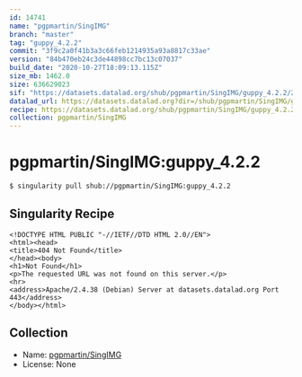 ```yaml
---
id: 14741
name: "pgpmartin/SingIMG"
branch: "master"
tag: "guppy_4.2.2"
commit: "3f9c2a0f41b3a3c66feb1214935a93a8817c33ae"
version: "84b470eb24c3de44898cc7bc13c07037"
build_date: "2020-10-27T18:09:13.115Z"
size_mb: 1462.0
size: 636629023
sif: "https://datasets.datalad.org/shub/pgpmartin/SingIMG/guppy_4.2.2/2020-10-27-3f9c2a0f-84b470eb/84b470eb24c3de44898cc7bc13c07037.sif"
datalad_url: https://datasets.datalad.org?dir=/shub/pgpmartin/SingIMG/guppy_4.2.2/2020-10-27-3f9c2a0f-84b470eb/
recipe: https://datasets.datalad.org/shub/pgpmartin/SingIMG/guppy_4.2.2/2020-10-27-3f9c2a0f-84b470eb/Singularity
collection: pgpmartin/SingIMG
---
```


# pgpmartin/SingIMG:guppy_4.2.2

```bash
$ singularity pull shub://pgpmartin/SingIMG:guppy_4.2.2
```

## Singularity Recipe

```singularity
<!DOCTYPE HTML PUBLIC "-//IETF//DTD HTML 2.0//EN">
<html><head>
<title>404 Not Found</title>
</head><body>
<h1>Not Found</h1>
<p>The requested URL was not found on this server.</p>
<hr>
<address>Apache/2.4.38 (Debian) Server at datasets.datalad.org Port 443</address>
</body></html>
```

## Collection

 - Name: [pgpmartin/SingIMG](https://github.com/pgpmartin/SingIMG)
 - License: None

